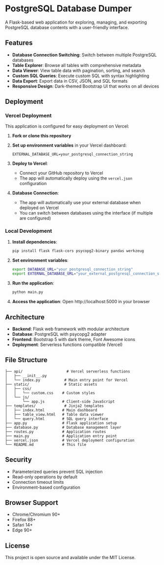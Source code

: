 # PostgreSQL Database Dumper

A Flask-based web application for exploring, managing, and exporting PostgreSQL database contents with a user-friendly interface.

## Features

- **Database Connection Switching**: Switch between multiple PostgreSQL databases
- **Table Explorer**: Browse all tables with comprehensive metadata
- **Data Viewer**: View table data with pagination, sorting, and search
- **Custom SQL Queries**: Execute custom SQL with syntax highlighting
- **Data Export**: Export data in CSV, JSON, and SQL formats
- **Responsive Design**: Dark-themed Bootstrap UI that works on all devices

## Deployment

### Vercel Deployment

This application is configured for easy deployment on Vercel:

1. **Fork or clone this repository**

2. **Set up environment variables** in your Vercel dashboard:
   ```
   EXTERNAL_DATABASE_URL=your_postgresql_connection_string
   ```

3. **Deploy to Vercel**:
   - Connect your GitHub repository to Vercel
   - The app will automatically deploy using the `vercel.json` configuration

4. **Database Connection**:
   - The app will automatically use your external database when deployed on Vercel
   - You can switch between databases using the interface (if multiple are configured)

### Local Development

1. **Install dependencies**:
   ```bash
   pip install flask flask-cors psycopg2-binary pandas werkzeug
   ```

2. **Set environment variables**:
   ```bash
   export DATABASE_URL="your_postgresql_connection_string"
   export EXTERNAL_DATABASE_URL="your_external_postgresql_connection_string"
   ```

3. **Run the application**:
   ```bash
   python main.py
   ```

4. **Access the application**:
   Open http://localhost:5000 in your browser

## Architecture

- **Backend**: Flask web framework with modular architecture
- **Database**: PostgreSQL with psycopg2 adapter
- **Frontend**: Bootstrap 5 with dark theme, Font Awesome icons
- **Deployment**: Serverless functions compatible (Vercel)

## File Structure

```
├── api/                    # Vercel serverless functions
│   ├── __init__.py
│   └── index.py           # Main entry point for Vercel
├── static/                # Static assets
│   ├── css/
│   │   └── custom.css    # Custom styles
│   └── js/
│       └── app.js        # Client-side JavaScript
├── templates/             # Jinja2 templates
│   ├── index.html        # Main dashboard
│   ├── table_view.html   # Table data viewer
│   └── query.html        # SQL query interface
├── app.py                # Flask application setup
├── database.py           # Database management layer
├── routes.py             # Application routes
├── main.py               # Application entry point
├── vercel.json           # Vercel deployment configuration
└── README.md             # This file
```

## Security

- Parameterized queries prevent SQL injection
- Read-only operations by default
- Connection timeout limits
- Environment-based configuration

## Browser Support

- Chrome/Chromium 90+
- Firefox 88+
- Safari 14+
- Edge 90+

## License

This project is open source and available under the MIT License.